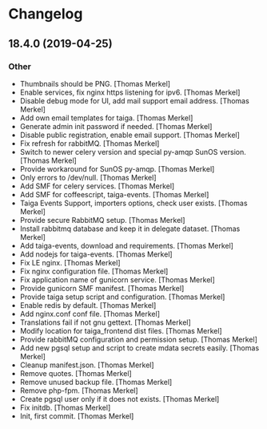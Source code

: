 # Changelog

## 18.4.0 (2019-04-25)

### Other

* Thumbnails should be PNG. [Thomas Merkel]
* Enable services, fix nginx https listening for ipv6. [Thomas Merkel]
* Disable debug mode for UI, add mail support email address. [Thomas Merkel]
* Add own email templates for taiga. [Thomas Merkel]
* Generate admin init password if needed. [Thomas Merkel]
* Disable public registration, enable email support. [Thomas Merkel]
* Fix refresh for rabbitMQ. [Thomas Merkel]
* Switch to newer celery version and special py-amqp SunOS version. [Thomas Merkel]
* Provide workaround for SunOS py-amqp. [Thomas Merkel]
* Only errors to /dev/null. [Thomas Merkel]
* Add SMF for celery services. [Thomas Merkel]
* Add SMF for coffeescript, taiga-events. [Thomas Merkel]
* Taiga Events Support, importers options, check user exists. [Thomas Merkel]
* Provide secure RabbitMQ setup. [Thomas Merkel]
* Install rabbitmq database and keep it in delegate dataset. [Thomas Merkel]
* Add taiga-events, download and requirements. [Thomas Merkel]
* Add nodejs for taiga-events. [Thomas Merkel]
* Fix LE nginx. [Thomas Merkel]
* Fix nginx configuration file. [Thomas Merkel]
* Fix application name of gunicorn service. [Thomas Merkel]
* Provide gunicorn SMF manifest. [Thomas Merkel]
* Provide taiga setup script and configuration. [Thomas Merkel]
* Enable redis by default. [Thomas Merkel]
* Add nginx.conf conf file. [Thomas Merkel]
* Translations fail if not gnu gettext. [Thomas Merkel]
* Modify location for taiga_frontend dist files. [Thomas Merkel]
* Provide rabbitMQ configuration and permission setup. [Thomas Merkel]
* Add new pgsql setup and script to create mdata secrets easily. [Thomas Merkel]
* Cleanup manifest.json. [Thomas Merkel]
* Remove quotes. [Thomas Merkel]
* Remove unused backup file. [Thomas Merkel]
* Remove php-fpm. [Thomas Merkel]
* Create pgsql user only if it does not exists. [Thomas Merkel]
* Fix initdb. [Thomas Merkel]
* Init, first commit. [Thomas Merkel]

